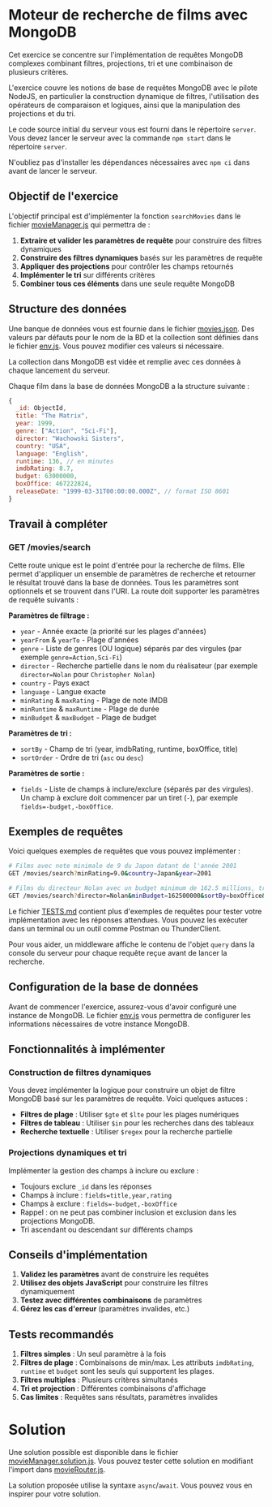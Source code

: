 # Moteur de recherche de films avec MongoDB

Cet exercice se concentre sur l'implémentation de requêtes MongoDB complexes combinant filtres, projections, tri et une combinaison de plusieurs critères.

L'exercice couvre les notions de base de requêtes MongoDB avec le pilote NodeJS, en particulier la construction dynamique de filtres, l'utilisation des opérateurs de comparaison et logiques, ainsi que la manipulation des projections et du tri.

Le code source initial du serveur vous est fourni dans le répertoire `server`. Vous devez lancer le serveur avec la commande `npm start` dans le répertoire `server`.

N'oubliez pas d'installer les dépendances nécessaires avec `npm ci` dans avant de lancer le serveur.

## Objectif de l'exercice

L'objectif principal est d'implémenter la fonction `searchMovies` dans le fichier [movieManager.js](./server/src/movieManager.js) qui permettra de :

1. **Extraire et valider les paramètres de requête** pour construire des filtres dynamiques
2. **Construire des filtres dynamiques** basés sur les paramètres de requête
3. **Appliquer des projections** pour contrôler les champs retournés
4. **Implémenter le tri** sur différents critères
5. **Combiner tous ces éléments** dans une seule requête MongoDB

## Structure des données

Une banque de données vous est fournie dans le fichier [movies.json](./server/data/movies.json). Des valeurs par défauts pour le nom de la BD et la collection sont définies dans le fichier [env.js](./server/src/env.js). Vous pouvez modifier ces valeurs si nécessaire.

La collection dans MongoDB est vidée et remplie avec ces données à chaque lancement du serveur.

Chaque film dans la base de données MongoDB a la structure suivante :

```javascript
{
  _id: ObjectId,
  title: "The Matrix",
  year: 1999,
  genre: ["Action", "Sci-Fi"],
  director: "Wachowski Sisters",
  country: "USA",
  language: "English",
  runtime: 136, // en minutes
  imdbRating: 8.7,
  budget: 63000000,
  boxOffice: 467222824,
  releaseDate: "1999-03-31T00:00:00.000Z", // format ISO 8601
}
```

## Travail à compléter

### GET /movies/search

Cette route unique est le point d'entrée pour la recherche de films. Elle permet d'appliquer un ensemble de paramètres de recherche et retourner le résultat trouvé dans la base de données. Tous les paramètres sont optionnels et se trouvent dans l'URI. La route doit supporter les paramètres de requête suivants :

**Paramètres de filtrage :**
- `year` - Année exacte (a priorité sur les plages d'années)
- `yearFrom` & `yearTo` - Plage d'années
- `genre` - Liste de genres (OU logique) séparés par des virgules (par exemple `genre=Action,Sci-Fi`)
- `director` - Recherche partielle dans le nom du réalisateur (par exemple `director=Nolan` pour `Christopher Nolan`)
- `country` - Pays exact
- `language` - Langue exacte
- `minRating` & `maxRating` - Plage de note IMDB
- `minRuntime` & `maxRuntime` - Plage de durée
- `minBudget` & `maxBudget` - Plage de budget

**Paramètres de tri :**
- `sortBy` - Champ de tri (year, imdbRating, runtime, boxOffice, title)
- `sortOrder` - Ordre de tri (`asc` ou `desc`)

**Paramètres de sortie :**
- `fields` - Liste de champs à inclure/exclure (séparés par des virgules). Un champ à exclure doit commencer par un tiret (`-`), par exemple `fields=-budget,-boxOffice`.

## Exemples de requêtes

Voici quelques exemples de requêtes que vous pouvez implémenter :

```bash
# Films avec note minimale de 9 du Japon datant de l'année 2001
GET /movies/search?minRating=9.0&country=Japan&year=2001

# Films du directeur Nolan avec un budget minimum de 162.5 millions, triés par box office décroissant et seulement titre, budget et box office retournés
GET /movies/search?director=Nolan&minBudget=162500000&sortBy=boxOffice&sortOrder=desc&fields=title,budget,boxOffice
```

Le fichier [TESTS.md](./server/TESTS.md) contient plus d'exemples de requêtes pour tester votre implémentation avec les réponses attendues. Vous pouvez les exécuter dans un terminal ou un outil comme Postman ou ThunderClient.

Pour vous aider, un middleware affiche le contenu de l'objet `query` dans la console du serveur pour chaque requête reçue avant de lancer la recherche.

## Configuration de la base de données

Avant de commencer l'exercice, assurez-vous d'avoir configuré une instance de MongoDB. Le fichier [env.js](./server/src/env.js) vous permettra de configurer les informations nécessaires de votre instance MongoDB.

## Fonctionnalités à implémenter

### Construction de filtres dynamiques

Vous devez implémenter la logique pour construire un objet de filtre MongoDB basé sur les paramètres de requête. Voici quelques astuces :

- **Filtres de plage** : Utiliser `$gte` et `$lte` pour les plages numériques
- **Filtres de tableau** : Utiliser `$in` pour les recherches dans des tableaux
- **Recherche textuelle** : Utiliser `$regex` pour la recherche partielle

### Projections dynamiques et tri

Implémenter la gestion des champs à inclure ou exclure :
- Toujours exclure `_id` dans les réponses
- Champs à inclure : `fields=title,year,rating`
- Champs à exclure : `fields=-budget,-boxOffice`
- Rappel : on ne peut pas combiner inclusion et exclusion dans les projections MongoDB.
- Tri ascendant ou descendant sur différents champs

## Conseils d'implémentation

1. **Validez les paramètres** avant de construire les requêtes
2. **Utilisez des objets JavaScript** pour construire les filtres dynamiquement
3. **Testez avec différentes combinaisons** de paramètres
4. **Gérez les cas d'erreur** (paramètres invalides, etc.)

## Tests recommandés

1. **Filtres simples** : Un seul paramètre à la fois
2. **Filtres de plage** : Combinaisons de min/max. Les attributs `imdbRating`, `runtime` et `budget` sont les seuls qui supportent les plages.
3. **Filtres multiples** : Plusieurs critères simultanés
4. **Tri et projection** : Différentes combinaisons d'affichage
5. **Cas limites** : Requêtes sans résultats, paramètres invalides

# Solution

Une solution possible est disponible dans le fichier [movieManager.solution.js](./server/src/movieManager.solution.js). Vous pouvez tester cette solution en modifiant l'import dans [movieRouter.js](./server/src/movieRouter.js).

La solution proposée utilise la syntaxe `async`/`await`. Vous pouvez vous en inspirer pour votre solution.
